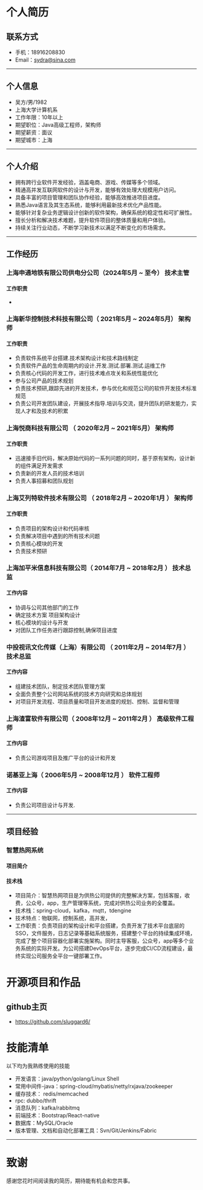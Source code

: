 # 个人简历

## 联系方式

- 手机：18916208830 
- Email：sydra@sina.com

---

## 个人信息

 - 吴方/男/1982 
 - 上海大学计算机系 
 - 工作年限：10年以上
 - 期望职位：Java高级工程师，架构师
 - 期望薪资：面议
 - 期望城市：上海

---

## 个人介绍
- 拥有跨行业软件开发经验，涵盖电商、游戏、传媒等多个领域。
- 精通高并发互联网软件的设计与开发，能够有效处理大规模用户访问。
- 具备丰富的项目管理和团队协作经验，能够高效推进项目进度。
- 熟悉Java语言及其生态系统，能够利用最新技术优化产品性能。
- 能够针对复杂业务逻辑设计创新的软件架构，确保系统的稳定性和可扩展性。
- 擅长分析和解决技术难题，提升软件项目的整体质量和用户体验。
- 持续关注行业动态，不断学习新技术以满足不断变化的市场需求。

---

## 工作经历
### 上海申通地铁有限公司供电分公司（2024年5月 ~ 至今） 技术主管
#### 工作职责
* 

### 上海新华控制技术科技有限公司（ 2021年5月 ~  2024年5月）  架构师
#### 工作职责
* 负责软件系统平台搭建.技术架构设计和技术路线制定
* 负责软件产品的生命周期内的设计.开发.测试.部署.测试.运维工作
* 负责核心代码的开发工作，进行技术难点攻关和系统性能优化
* 参与公司产品的技术规划
* 负责技术预研,跟踪先进的开发技术，参与优化和规范公司的软件开发技术标准规范
* 负责公司开发团队建设，开展技术指导.培训与交流，提升团队的研发能力，实现人才和及技术的积累


### 上海悦商科技有限公司 （ 2020年2月 ~  2021年5月） 架构师
#### 工作职责
* 迅速接手旧代码，解决原始代码的一系列问题的同时，基于原有架构，设计新的组件满足开发需求
* 负责新的开发人员的技术培训
* 负责人事招募和团队规划

### 上海艾列特软件技术有限公司 （ 2018年2月 ~ 2020年1月 ）  架构师
#### 工作职责
* 负责项目的架构设计和代码审核
* 负责解决项目中遇到的所有技术问题
* 负责核心模块的开发
* 负责技术预研


### 上海加平米信息科技有限公司（ 2014年7月 ~ 2018年2月 ） 技术总监
#### 工作内容
* 协调与公司其他部门的工作
* 确定技术方案 项目架构设计
* 核心模块的设计与开发
* 对团队工作任务进行跟踪控制,确保项目进度


### 中投视讯文化传媒（上海）有限公司 （ 2011年2月 ~ 2014年7月 ） 技术总监
#### 工作内容
* 组建技术团队，制定技术团队管理方案
* 全面负责整个公司网站系统的技术方向研究和总体规划
* 对项目开发流程、项目质量和项目开发进度的规划、控制、监督和管理


### 上海渣富软件有限公司（ 2008年12月 ~ 2011年2月 ）  高级软件工程师
#### 工作内容
* 负责公司游戏项目及推广平台的设计和开发


### 诺基亚上海（ 2006年5月 ~ 2008年12月 ） 软件工程师
#### 工作内容
* 负责公司项目设计与开发.

---

## 项目经验
### 智慧热网系统
#### 项目简介
#### 技术栈
* 项目简介：智慧热网项目是为供热公司提供的完整解决方案，包括客服，收费，公众号，app，生产管理等系统，完成对供热公司业务的全覆盖。
* 技术栈：spring-cloud，kafka，mqtt，tdengine
* 技术特点：物联网，控制系统，高并发，
* 工作职责：负责项目的架构设计和平台搭建，负责开发了技术平台底层的SSO，文件服务，日志记录等基础系统服务，搭建整个平台的持续集成环境，完成了整个项目容器化部署实施架构。同时主导客服，公众号，app等多个业务系统的实际开发。为公司搭建DevOps平台，逐步完成CI/CD流程建设，最终实现公司服务全平台一键部署工作。

# 开源项目和作品

## github主页

 - https://github.com/sluggard6/



# 技能清单
以下均为我熟练使用的技能

- 开发语言：java/python/golang/Linux Shell
- 常用中间件-java：spring-cloud/mybatis/netty/rxjava/zookeeper
- 缓存技术： redis/memcached
- rpc: dubbo/thrift
- 消息队列：kafka/rabbitmq
- 前端技术：Bootstrap/React-native
- 数据库：MySQL/Oracle
- 版本管理、文档和自动化部署工具：Svn/Git/Jenkins/Fabric


---

# 致谢
感谢您花时间阅读我的简历，期待能有机会和您共事。
